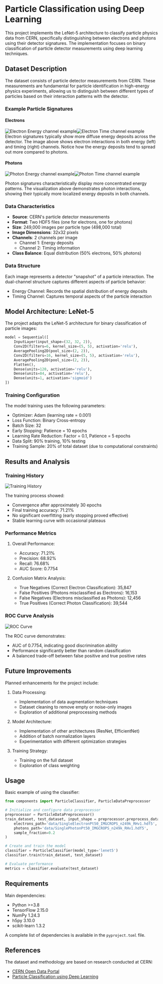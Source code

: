 # Particle Classification using Deep Learning

This project implements the LeNet-5 architecture to classify particle physics data from CERN, specifically distinguishing between electrons and photons using their detector signatures. The implementation focuses on binary classification of particle detector measurements using deep learning techniques.

## Dataset Description

The dataset consists of particle detector measurements from CERN. These measurements are fundamental for particle identification in high-energy physics experiments, allowing us to distinguish between different types of particles based on their interaction patterns with the detector.

### Example Particle Signatures

#### Electrons
![Electron Energy channel example](https://github.com/user-attachments/assets/e59831cb-1394-4892-8b71-00e8b8c06a6d)![Electron Time channel example](https://github.com/user-attachments/assets/64c41e8c-28dc-458c-8123-e5e1fcce6bc2)\
Electron signatures typically show more diffuse energy deposits across the detector. The image above shows electron interactions in both energy (left) and timing (right) channels. Notice how the energy deposits tend to spread out more compared to photons.

#### Photons
![Photon Energy channel example](https://github.com/user-attachments/assets/74f9be5e-60f2-47a6-9549-95d57ce37d59)![Photon Time channel example](https://github.com/user-attachments/assets/64bd32f1-1afd-42c3-add0-6c9a696f61a9)

Photon signatures characteristically display more concentrated energy patterns. The visualization above demonstrates photon interactions, showing their typically more localized energy deposits in both channels.

### Data Characteristics

- **Source**: CERN's particle detector measurements
- **Format**: Two HDF5 files (one for electrons, one for photons)
- **Size**: 249,000 images per particle type (498,000 total)
- **Image Dimensions**: 32x32 pixels
- **Channels**: 2 channels per image
  - Channel 1: Energy deposits
  - Channel 2: Timing information
- **Class Balance**: Equal distribution (50% electrons, 50% photons)

### Data Structure

Each image represents a detector "snapshot" of a particle interaction. The dual-channel structure captures different aspects of particle behavior:
- Energy Channel: Records the spatial distribution of energy deposits
- Timing Channel: Captures temporal aspects of the particle interaction

## Model Architecture: LeNet-5

The project adapts the LeNet-5 architecture for binary classification of particle images:

```python
model = Sequential([
    InputLayer(input_shape=(32, 32, 2)),
    Conv2D(filters=6, kernel_size=(5, 5), activation='relu'),
    AveragePooling2D(pool_size=(2, 2)),
    Conv2D(filters=16, kernel_size=(5, 5), activation='relu'),
    AveragePooling2D(pool_size=(2, 2)),
    Flatten(),
    Dense(units=120, activation='relu'),
    Dense(units=84, activation='relu'),
    Dense(units=1, activation='sigmoid')
])
```

### Training Configuration

The model training uses the following parameters:
- Optimizer: Adam (learning rate = 0.001)
- Loss Function: Binary Cross-entropy
- Batch Size: 32
- Early Stopping: Patience = 10 epochs
- Learning Rate Reduction: Factor = 0.1, Patience = 5 epochs
- Data Split: 90% training, 10% testing
- Training Sample: 20% of total dataset (due to computational constraints)

## Results and Analysis

### Training History
![Training History](https://github.com/user-attachments/assets/9ebf395b-a6f7-434a-aaa4-67599ec4306c)

The training process showed:
- Convergence after approximately 30 epochs
- Final training accuracy: 71.21%
- No significant overfitting (early stopping proved effective)
- Stable learning curve with occasional plateaus

### Performance Metrics

1. Overall Performance:
   - Accuracy: 71.21%
   - Precision: 68.92%
   - Recall: 76.68%
   - AUC Score: 0.7754

2. Confusion Matrix Analysis:
   - True Negatives (Correct Electron Classification): 35,847
   - False Positives (Photons misclassified as Electrons): 16,153
   - False Negatives (Electrons misclassified as Photons): 12,456
   - True Positives (Correct Photon Classification): 39,544

### ROC Curve Analysis
![ROC Curve](https://github.com/user-attachments/assets/7ddf75f7-e2fe-49c2-8030-8a403ad9674c)


The ROC curve demonstrates:
- AUC of 0.7754, indicating good discrimination ability
- Performance significantly better than random classification
- A balanced trade-off between false positive and true positive rates

## Future Improvements

Planned enhancements for the project include:
1. Data Processing:
   - Implementation of data augmentation techniques
   - Dataset cleaning to remove empty or noise-only images
   - Exploration of additional preprocessing methods

2. Model Architecture:
   - Implementation of other architectures (ResNet, EfficientNet)
   - Addition of batch normalization layers
   - Experimentation with different optimization strategies

3. Training Strategy:
   - Training on the full dataset
   - Exploration of class weighting

## Usage

Basic example of using the classifier:

```python
from components import ParticleClassifier, ParticleDataPreprocessor

# Initialize and configure data preprocessor
preprocessor = ParticleDataPreprocessor()
train_dataset, test_dataset, input_shape = preprocessor.preprocess_data(
    electrons_path='data/SingleElectronPt50_IMGCROPS_n249k_RHv1.hdf5',
    photons_path='data/SinglePhotonPt50_IMGCROPS_n249k_RHv1.hdf5',
    sample_fraction=0.2
)

# Create and train the model
classifier = ParticleClassifier(model_type='lenet5')
classifier.train(train_dataset, test_dataset)

# Evaluate performance
metrics = classifier.evaluate(test_dataset)
```

## Requirements

Main dependencies:
- Python >=3.8
- TensorFlow 2.15.0
- NumPy 1.24.3
- h5py 3.10.0
- scikit-learn 1.3.2

A complete list of dependencies is available in the `pyproject.toml` file.

## References

The dataset and methodology are based on research conducted at CERN:
- [CERN Open Data Portal](https://opendata.cern.ch)
- [Particle Classification using Deep Learning](https://iopscience.iop.org/article/10.1088/1742-6596/1085/4/042022/pdf)
